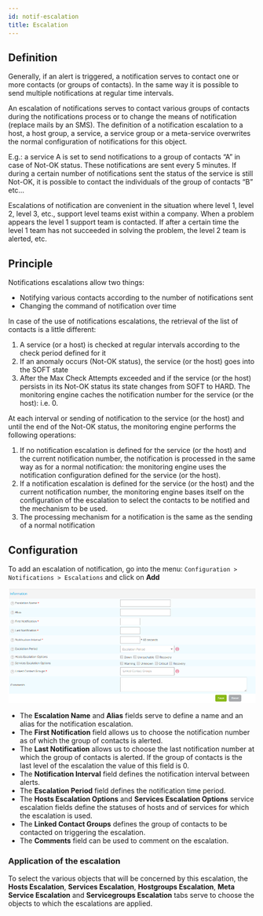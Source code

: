 ```yaml
---
id: notif-escalation
title: Escalation
---
```


## Definition

Generally, if an alert is triggered, a notification serves to contact
one or more contacts (or groups of contacts). In the same way it is
possible to send multiple notifications at regular time intervals.

An escalation of notifications serves to contact various groups of
contacts during the notifications process or to change the means of
notification (replace mails by an SMS). The definition of a notification
escalation to a host, a host group, a service, a service group or a
meta-service overwrites the normal configuration of notifications for
this object.

E.g.: a service A is set to send notifications to a group of contacts
“A” in case of Not-OK status. These notifications are sent every 5
minutes. If during a certain number of notifications sent the status of
the service is still Not-OK, it is possible to contact the individuals
of the group of contacts “B” etc…

Escalations of notification are convenient in the situation where level
1, level 2, level 3, etc., support level teams exist within a company.
When a problem appears the level 1 support team is contacted. If after a
certain time the level 1 team has not succeeded in solving the problem,
the level 2 team is alerted, etc.

## Principle

Notifications escalations allow two things:

-   Notifying various contacts according to the number of notifications
sent
-   Changing the command of notification over time

In case of the use of notifications escalations, the retrieval of the
list of contacts is a little different:

1.  A service (or a host) is checked at regular intervals according to
the check period defined for it
2.  If an anomaly occurs (Not-OK status), the service (or the host) goes
into the SOFT state
3.  After the Max Check Attempts exceeded and if the service (or the
host) persists in its Not-OK status its state changes from SOFT to
HARD. The monitoring engine caches the notification number for the
service (or the host): i.e. 0.

At each interval or sending of notification to the service (or the host)
and until the end of the Not-OK status, the monitoring engine performs
the following operations:

1.  If no notification escalation is defined for the service (or the
host) and the current notification number, the notification is
processed in the same way as for a normal notification: the
monitoring engine uses the notification configuration defined for
the service (or the host).
2.  If a notification escalation is defined for the service (or the
host) and the current notification number, the monitoring engine
bases itself on the configuration of the escalation to select the
contacts to be notified and the mechanism to be used.
3.  The processing mechanism for a notification is the same as the
sending of a normal notification

## Configuration

To add an escalation of notification, go into the menu:
`Configuration > Notifications > Escalations` and click on **Add**

![image](../assets/alerts/04notificationsescalation.png)

-   The **Escalation Name** and **Alias** fields serve to define a name
and an alias for the notification escalation.
-   The **First Notification** field allows us to choose the
notification number as of which the group of contacts is alerted.
-   The **Last Notification** allows us to choose the last notification
number at which the group of contacts is alerted. If the group of
contacts is the last level of the escalation the value of this field
is 0.
-   The **Notification Interval** field defines the notification
interval between alerts.
-   The **Escalation Period** field defines the notification time
period.
-   The **Hosts Escalation Options** and **Services Escalation Options**
service escalation fields define the statuses of hosts and of
services for which the escalation is used.
-   The **Linked Contact Groups** defines the group of contacts to be
contacted on triggering the escalation.
-   The **Comments** field can be used to comment on the escalation.

### Application of the escalation

To select the various objects that will be concerned by this escalation,
the **Hosts Escalation**, **Services Escalation**, **Hostgroups
Escalation**, **Meta Service Escalation** and **Servicegroups
Escalation** tabs serve to choose the objects to which the escalations
are applied.

